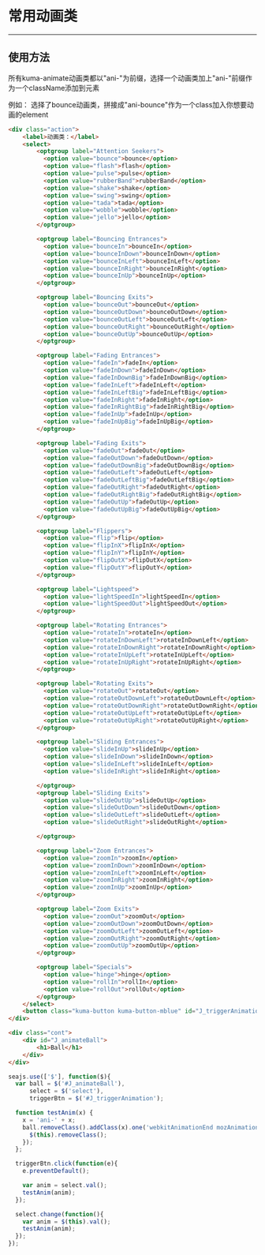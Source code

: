 # 常用动画类

---

<link rel="stylesheet" href="https://s.tbcdn.cn/g/alinw/kuma-button/2.1.1/kuma-button.css" />
<link rel="stylesheet" href="../src/kuma-animate.css" />

<style>
    .cont{
        position: relative;
        background: rgba(0, 0, 0, .1);
        height: 600px;
    }
    .cont #J_animateBall{
        position: absolute;
        left: 50%;
        top: 50%;
        margin-left: -50px;
        margin-top: -50px;
        width: 100px;
        height: 100px;
        border: 1px solid #888;
        border-radius: 100px;
        background: rgba(255, 255, 255, .5);
        text-align: center;
        line-height: 100px;
        box-shadow: 3px 3px 7px rgba(0,0,0,.5);
    }
    .action{
        margin: 10px 0;
        vertical-align: middle;
    }
    .action select{
        display: inline-block;
        border: 1px solid #c0c8c9;
        height: 28px;
        line-height: 28px;
        padding: 10px 20px;
        vertical-align: middle;
    }
    .action button{
        display: inline-block;
        vertical-align: middle;
    }
</style>

## 使用方法

所有kuma-animate动画类都以"ani-"为前缀，选择一个动画类加上"ani-"前缀作为一个className添加到元素

例如：
选择了bounce动画类，拼接成"ani-bounce"作为一个class加入你想要动画的element

````html
<div class="action">
    <label>动画类：</label>
    <select>
        <optgroup label="Attention Seekers">
          <option value="bounce">bounce</option>
          <option value="flash">flash</option>
          <option value="pulse">pulse</option>
          <option value="rubberBand">rubberBand</option>
          <option value="shake">shake</option>
          <option value="swing">swing</option>
          <option value="tada">tada</option>
          <option value="wobble">wobble</option>
          <option value="jello">jello</option>
        </optgroup>

        <optgroup label="Bouncing Entrances">
          <option value="bounceIn">bounceIn</option>
          <option value="bounceInDown">bounceInDown</option>
          <option value="bounceInLeft">bounceInLeft</option>
          <option value="bounceInRight">bounceInRight</option>
          <option value="bounceInUp">bounceInUp</option>
        </optgroup>

        <optgroup label="Bouncing Exits">
          <option value="bounceOut">bounceOut</option>
          <option value="bounceOutDown">bounceOutDown</option>
          <option value="bounceOutLeft">bounceOutLeft</option>
          <option value="bounceOutRight">bounceOutRight</option>
          <option value="bounceOutUp">bounceOutUp</option>
        </optgroup>

        <optgroup label="Fading Entrances">
          <option value="fadeIn">fadeIn</option>
          <option value="fadeInDown">fadeInDown</option>
          <option value="fadeInDownBig">fadeInDownBig</option>
          <option value="fadeInLeft">fadeInLeft</option>
          <option value="fadeInLeftBig">fadeInLeftBig</option>
          <option value="fadeInRight">fadeInRight</option>
          <option value="fadeInRightBig">fadeInRightBig</option>
          <option value="fadeInUp">fadeInUp</option>
          <option value="fadeInUpBig">fadeInUpBig</option>
        </optgroup>

        <optgroup label="Fading Exits">
          <option value="fadeOut">fadeOut</option>
          <option value="fadeOutDown">fadeOutDown</option>
          <option value="fadeOutDownBig">fadeOutDownBig</option>
          <option value="fadeOutLeft">fadeOutLeft</option>
          <option value="fadeOutLeftBig">fadeOutLeftBig</option>
          <option value="fadeOutRight">fadeOutRight</option>
          <option value="fadeOutRightBig">fadeOutRightBig</option>
          <option value="fadeOutUp">fadeOutUp</option>
          <option value="fadeOutUpBig">fadeOutUpBig</option>
        </optgroup>

        <optgroup label="Flippers">
          <option value="flip">flip</option>
          <option value="flipInX">flipInX</option>
          <option value="flipInY">flipInY</option>
          <option value="flipOutX">flipOutX</option>
          <option value="flipOutY">flipOutY</option>
        </optgroup>

        <optgroup label="Lightspeed">
          <option value="lightSpeedIn">lightSpeedIn</option>
          <option value="lightSpeedOut">lightSpeedOut</option>
        </optgroup>

        <optgroup label="Rotating Entrances">
          <option value="rotateIn">rotateIn</option>
          <option value="rotateInDownLeft">rotateInDownLeft</option>
          <option value="rotateInDownRight">rotateInDownRight</option>
          <option value="rotateInUpLeft">rotateInUpLeft</option>
          <option value="rotateInUpRight">rotateInUpRight</option>
        </optgroup>

        <optgroup label="Rotating Exits">
          <option value="rotateOut">rotateOut</option>
          <option value="rotateOutDownLeft">rotateOutDownLeft</option>
          <option value="rotateOutDownRight">rotateOutDownRight</option>
          <option value="rotateOutUpLeft">rotateOutUpLeft</option>
          <option value="rotateOutUpRight">rotateOutUpRight</option>
        </optgroup>

        <optgroup label="Sliding Entrances">
          <option value="slideInUp">slideInUp</option>
          <option value="slideInDown">slideInDown</option>
          <option value="slideInLeft">slideInLeft</option>
          <option value="slideInRight">slideInRight</option>

        </optgroup>
        <optgroup label="Sliding Exits">
          <option value="slideOutUp">slideOutUp</option>
          <option value="slideOutDown">slideOutDown</option>
          <option value="slideOutLeft">slideOutLeft</option>
          <option value="slideOutRight">slideOutRight</option>

        </optgroup>

        <optgroup label="Zoom Entrances">
          <option value="zoomIn">zoomIn</option>
          <option value="zoomInDown">zoomInDown</option>
          <option value="zoomInLeft">zoomInLeft</option>
          <option value="zoomInRight">zoomInRight</option>
          <option value="zoomInUp">zoomInUp</option>
        </optgroup>

        <optgroup label="Zoom Exits">
          <option value="zoomOut">zoomOut</option>
          <option value="zoomOutDown">zoomOutDown</option>
          <option value="zoomOutLeft">zoomOutLeft</option>
          <option value="zoomOutRight">zoomOutRight</option>
          <option value="zoomOutUp">zoomOutUp</option>
        </optgroup>

        <optgroup label="Specials">
          <option value="hinge">hinge</option>
          <option value="rollIn">rollIn</option>
          <option value="rollOut">rollOut</option>
        </optgroup>
    </select>
    <button class="kuma-button kuma-button-mblue" id="J_triggerAnimation">Animate It</button>
</div>

<div class="cont">
    <div id="J_animateBall">
        <h1>Ball</h1>
    </div>
</div>
````

````javascript
seajs.use(['$'], function($){
  var ball = $('#J_animateBall'),
      select = $('select'),
      triggerBtn = $('#J_triggerAnimation');

  function testAnim(x) {
    x = 'ani-' + x;
    ball.removeClass().addClass(x).one('webkitAnimationEnd mozAnimationEnd MSAnimationEnd oanimationend animationend', function(){
      $(this).removeClass();
    });
  };

  triggerBtn.click(function(e){
    e.preventDefault();

    var anim = select.val();
    testAnim(anim);
  });

  select.change(function(){
    var anim = $(this).val();
    testAnim(anim);
  });
});
````